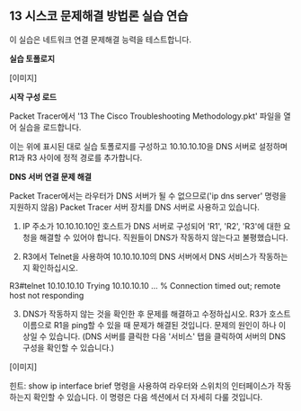## 13 시스코 문제해결 방법론 실습 연습

이 실습은 네트워크 연결 문제해결 능력을 테스트합니다.

**실습 토폴로지**

[이미지]

**시작 구성 로드**

Packet Tracer에서 '13 The Cisco Troubleshooting Methodology.pkt' 파일을 열어 실습을 로드합니다.

이는 위에 표시된 대로 실습 토폴로지를 구성하고 10.10.10.10을 DNS 서버로 설정하며 R1과 R3 사이에 정적 경로를 추가합니다.

**DNS 서버 연결 문제 해결**

Packet Tracer에서는 라우터가 DNS 서버가 될 수 없으므로('ip dns server' 명령을 지원하지 않음) Packet Tracer 서버 장치를 DNS 서버로 사용하고 있습니다.

1) IP 주소가 10.10.10.10인 호스트가 DNS 서버로 구성되어 'R1', 'R2', 'R3'에 대한 요청을 해결할 수 있어야 합니다. 직원들이 DNS가 작동하지 않는다고 불평했습니다.

2) R3에서 Telnet을 사용하여 10.10.10.10의 DNS 서버에서 DNS 서비스가 작동하는지 확인하십시오.

R3#telnet 10.10.10.10
Trying 10.10.10.10 ...
% Connection timed out; remote host not responding

3) DNS가 작동하지 않는 것을 확인한 후 문제를 해결하고 수정하십시오. R3가 호스트 이름으로 R1을 ping할 수 있을 때 문제가 해결된 것입니다. 문제의 원인이 하나 이상일 수 있습니다.
(DNS 서버를 클릭한 다음 '서비스' 탭을 클릭하여 서버의 DNS 구성을 확인할 수 있습니다.)

[이미지]

힌트: show ip interface brief 명령을 사용하여 라우터와 스위치의 인터페이스가 작동하는지 확인할 수 있습니다. 이 명령은 다음 섹션에서 더 자세히 다룰 것입니다.
